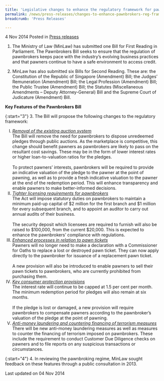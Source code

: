 ```yaml
---
title: 'Legislative changes to enhance the regulatory framework for pawnbrokers'
permalink: /news/press-releases/changes-to-enhance-pawnbrokers-reg-framework
breadcrumb: 'Press Releases'

---
```



4 Nov 2014 Posted in [Press releases](/news/press-releases)


1. The Ministry of Law (MinLaw) has submitted one Bill for First Reading in Parliament. The Pawnbrokers Bill seeks to ensure that the regulation of pawnbrokers keeps pace with the industry’s evolving business practices and that pawners continue to have a safe environment to access credit. 


2. MinLaw has also submitted six Bills for Second Reading. These are: the Constitution of the Republic of Singapore (Amendment) Bill; the Judges’ Remuneration (Amendment) Bill; the Legal Profession (Amendment) Bill; the Public Trustee (Amendment) Bill; the Statutes (Miscellaneous Amendments – Deputy Attorney-General) Bill and the Supreme Court of Judicature (Amendment) Bill.

**Key Features of the Pawnbrokers Bill**

{:start="3"}
3. The Bill will propose the following changes to the regulatory framework:

<ol style="list-style-type: upper-roman;">
<li><u><em>Removal of the existing auction system</em></u> <br /> The Bill will remove the need for pawnbrokers to dispose unredeemed pledges through public auctions. As the marketplace is competitive, this change should benefit pawners as pawnbrokers are likely to pass on the resultant cost savings. These may be in the form of lower interest rates or higher loan-to-valuation ratios for the pledges. <br /> <br /> To protect pawners&rsquo; interests, pawnbrokers will be required to provide an indicative valuation of the pledge to the pawner at the point of pawning, as well as to provide a fresh indicative valuation to the pawner at the end of the redemption period. This will enhance transparency and enable pawners to make better-informed decisions.</li>
<li><u><em>Tighter licensing requirements for pawnbrokers</em></u> <br /> The Act will impose statutory duties on pawnbrokers to maintain a minimum paid-up capital of $2 million for the first branch and $1 million for every subsequent branch, and to appoint an auditor to carry out annual audits of their business. <br /> <br /> The security deposit which licensees are required to furnish will also be raised to $100,000, from the current $20,000. This is expected to enhance the pawnbrokers&rsquo; compliance with regulations.</li>
<li><u><em>Enhanced processes in relation to pawn tickets</em></u> <br /> Pawners will no longer need to make a declaration with a Commissioner for Oaths to replace a lost or destroyed pawn ticket. They can now apply directly to the pawnbroker for issuance of a replacement pawn ticket. <br /> <br /> A new provision will also be introduced to enable pawners to sell their pawn tickets to pawnbrokers, who are currently prohibited from purchasing them.</li>
<li><u><em>Key consumer protection provisions</em></u> <br /> The interest rate will continue to be capped at 1.5 per cent per month. The minimum redemption period for pledges will also remain at six months. <br /> <br /> If the pledge is lost or damaged, a new provision will require pawnbrokers to compensate pawners according to the pawnbroker&rsquo;s valuation of the pledge at the point of pawning.</li>
<li><u><em>Anti-money laundering and countering financing of terrorism measures</em></u> <br /> There will be new anti-money laundering measures as well as measures to counter the financing of terrorism imposed on pawnbrokers. These include the requirement to conduct Customer Due Diligence checks on pawners and to file reports on any suspicious transactions or circumstances.</li>
</ol>

{:start="4"}
4. In reviewing the pawnbroking regime, MinLaw sought feedback on these features through a public consultation in 2013. 



<p class="right-side-updated">Last updated on 04 Nov 2014
</p>


